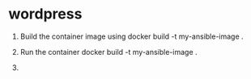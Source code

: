 # wordpress
1. Build the container image using
docker build -t my-ansible-image .

2. Run the container
docker build -t my-ansible-image .

3.
